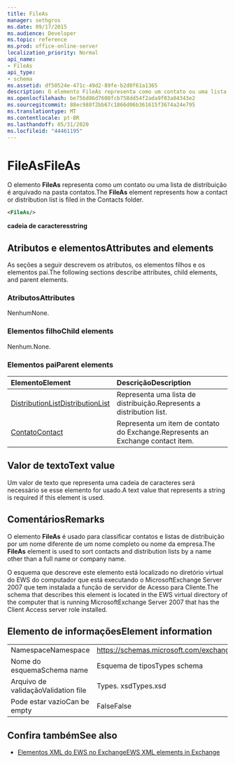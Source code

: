 ```yaml
---
title: FileAs
manager: sethgros
ms.date: 09/17/2015
ms.audience: Developer
ms.topic: reference
ms.prod: office-online-server
localization_priority: Normal
api_name:
- FileAs
api_type:
- schema
ms.assetid: df50524e-471c-49d2-89fe-b2d0f61a1365
description: O elemento FileAs representa como um contato ou uma lista de distribuição é arquivado na pasta contatos.
ms.openlocfilehash: be756d86d7608fcb758dd54f2ada9f03a04343e2
ms.sourcegitcommit: 88ec988f2bb67c1866d06b361615f3674a24e795
ms.translationtype: MT
ms.contentlocale: pt-BR
ms.lasthandoff: 05/31/2020
ms.locfileid: "44461195"
---
```

# <a name="fileas"></a><span data-ttu-id="be551-103">FileAs</span><span class="sxs-lookup"><span data-stu-id="be551-103">FileAs</span></span>

<span data-ttu-id="be551-104">O elemento **FileAs** representa como um contato ou uma lista de distribuição é arquivado na pasta contatos.</span><span class="sxs-lookup"><span data-stu-id="be551-104">The **FileAs** element represents how a contact or distribution list is filed in the Contacts folder.</span></span> 
  
```xml
<FileAs/>
```

 <span data-ttu-id="be551-105">**cadeia de caracteres**</span><span class="sxs-lookup"><span data-stu-id="be551-105">**string**</span></span>
## <a name="attributes-and-elements"></a><span data-ttu-id="be551-106">Atributos e elementos</span><span class="sxs-lookup"><span data-stu-id="be551-106">Attributes and elements</span></span>

<span data-ttu-id="be551-107">As seções a seguir descrevem os atributos, os elementos filhos e os elementos pai.</span><span class="sxs-lookup"><span data-stu-id="be551-107">The following sections describe attributes, child elements, and parent elements.</span></span>
  
### <a name="attributes"></a><span data-ttu-id="be551-108">Atributos</span><span class="sxs-lookup"><span data-stu-id="be551-108">Attributes</span></span>

<span data-ttu-id="be551-109">Nenhum</span><span class="sxs-lookup"><span data-stu-id="be551-109">None.</span></span>
  
### <a name="child-elements"></a><span data-ttu-id="be551-110">Elementos filho</span><span class="sxs-lookup"><span data-stu-id="be551-110">Child elements</span></span>

<span data-ttu-id="be551-111">Nenhum.</span><span class="sxs-lookup"><span data-stu-id="be551-111">None.</span></span>
  
### <a name="parent-elements"></a><span data-ttu-id="be551-112">Elementos pai</span><span class="sxs-lookup"><span data-stu-id="be551-112">Parent elements</span></span>

|<span data-ttu-id="be551-113">**Elemento**</span><span class="sxs-lookup"><span data-stu-id="be551-113">**Element**</span></span>|<span data-ttu-id="be551-114">**Descrição**</span><span class="sxs-lookup"><span data-stu-id="be551-114">**Description**</span></span>|
|:-----|:-----|
|[<span data-ttu-id="be551-115">DistributionList</span><span class="sxs-lookup"><span data-stu-id="be551-115">DistributionList</span></span>](distributionlist.md) <br/> |<span data-ttu-id="be551-116">Representa uma lista de distribuição.</span><span class="sxs-lookup"><span data-stu-id="be551-116">Represents a distribution list.</span></span>  <br/> |
|[<span data-ttu-id="be551-117">Contato</span><span class="sxs-lookup"><span data-stu-id="be551-117">Contact</span></span>](contact.md) <br/> |<span data-ttu-id="be551-118">Representa um item de contato do Exchange.</span><span class="sxs-lookup"><span data-stu-id="be551-118">Represents an Exchange contact item.</span></span>  <br/> |
   
## <a name="text-value"></a><span data-ttu-id="be551-119">Valor de texto</span><span class="sxs-lookup"><span data-stu-id="be551-119">Text value</span></span>

<span data-ttu-id="be551-120">Um valor de texto que representa uma cadeia de caracteres será necessário se esse elemento for usado.</span><span class="sxs-lookup"><span data-stu-id="be551-120">A text value that represents a string is required if this element is used.</span></span>
  
## <a name="remarks"></a><span data-ttu-id="be551-121">Comentários</span><span class="sxs-lookup"><span data-stu-id="be551-121">Remarks</span></span>

<span data-ttu-id="be551-122">O elemento **FileAs** é usado para classificar contatos e listas de distribuição por um nome diferente de um nome completo ou nome da empresa.</span><span class="sxs-lookup"><span data-stu-id="be551-122">The **FileAs** element is used to sort contacts and distribution lists by a name other than a full name or company name.</span></span> 
  
<span data-ttu-id="be551-123">O esquema que descreve este elemento está localizado no diretório virtual do EWS do computador que está executando o MicrosoftExchange Server 2007 que tem instalada a função de servidor de Acesso para Cliente.</span><span class="sxs-lookup"><span data-stu-id="be551-123">The schema that describes this element is located in the EWS virtual directory of the computer that is running MicrosoftExchange Server 2007 that has the Client Access server role installed.</span></span>
  
## <a name="element-information"></a><span data-ttu-id="be551-124">Elemento de informações</span><span class="sxs-lookup"><span data-stu-id="be551-124">Element information</span></span>

|||
|:-----|:-----|
|<span data-ttu-id="be551-125">Namespace</span><span class="sxs-lookup"><span data-stu-id="be551-125">Namespace</span></span>  <br/> |https://schemas.microsoft.com/exchange/services/2006/types  <br/> |
|<span data-ttu-id="be551-126">Nome do esquema</span><span class="sxs-lookup"><span data-stu-id="be551-126">Schema name</span></span>  <br/> |<span data-ttu-id="be551-127">Esquema de tipos</span><span class="sxs-lookup"><span data-stu-id="be551-127">Types schema</span></span>  <br/> |
|<span data-ttu-id="be551-128">Arquivo de validação</span><span class="sxs-lookup"><span data-stu-id="be551-128">Validation file</span></span>  <br/> |<span data-ttu-id="be551-129">Types. xsd</span><span class="sxs-lookup"><span data-stu-id="be551-129">Types.xsd</span></span>  <br/> |
|<span data-ttu-id="be551-130">Pode estar vazio</span><span class="sxs-lookup"><span data-stu-id="be551-130">Can be empty</span></span>  <br/> |<span data-ttu-id="be551-131">False</span><span class="sxs-lookup"><span data-stu-id="be551-131">False</span></span>  <br/> |
   
## <a name="see-also"></a><span data-ttu-id="be551-132">Confira também</span><span class="sxs-lookup"><span data-stu-id="be551-132">See also</span></span>



- [<span data-ttu-id="be551-133">Elementos XML do EWS no Exchange</span><span class="sxs-lookup"><span data-stu-id="be551-133">EWS XML elements in Exchange</span></span>](ews-xml-elements-in-exchange.md)

